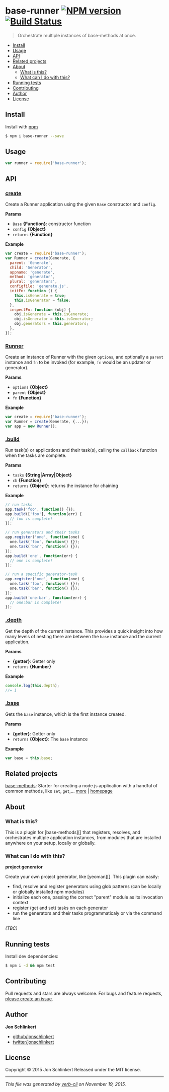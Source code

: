 # base-runner [![NPM version](https://badge.fury.io/js/base-runner.svg)](http://badge.fury.io/js/base-runner)  [![Build Status](https://travis-ci.org/jonschlinkert/base-runner.svg)](https://travis-ci.org/jonschlinkert/base-runner)

> Orchestrate multiple instances of base-methods at once.

- [Install](#install)
- [Usage](#usage)
- [API](#api)
- [Related projects](#related-projects)
- [About](#about)
  * [What is this?](#what-is-this-)
  * [What can I do with this?](#what-can-i-do-with-this-)
- [Running tests](#running-tests)
- [Contributing](#contributing)
- [Author](#author)
- [License](#license)

## Install

Install with [npm](https://www.npmjs.com/)

```sh
$ npm i base-runner --save
```

## Usage

```js
var runner = require('base-runner');
```

## API

### [create](index.js#L37)

Create a Runner application using the given `Base` constructor and `config`.

**Params**

* `Base` **{Function}**: constructor function
* `config` **{Object}**
* `returns` **{Function}**

**Example**

```js
var create = require('base-runner');
var Runner = create(Generate, {
  parent: 'Generate',
  child: 'Generator',
  appname: 'generate',
  method: 'generator',
  plural: 'generators',
  configfile: 'generate.js',
  initFn: function () {
    this.isGenerate = true;
    this.isGenerator = false;
  },
  inspectFn: function (obj) {
    obj.isGenerate = this.isGenerate;
    obj.isGenerator = this.isGenerator;
    obj.generators = this.generators;
  },
});
```

### [Runner](index.js#L69)

Create an instance of Runner with the given `options`, and optionally a `parent` instance and `fn` to be invoked (for example, `fn` would be an updater or generator).

**Params**

* `options` **{Object}**
* `parent` **{Object}**
* `fn` **{Function}**

**Example**

```js
var create = require('base-runner');
var Runner = create(Generate, {...});
var app = new Runner();
```

### [.build](index.js#L199)

Run task(s) or applications and their task(s), calling the `callback` function when the tasks are complete.

**Params**

* `tasks` **{String|Array|Object}**
* `cb` **{Function}**
* `returns` **{Object}**: returns the instance for chaining

**Example**

```js
// run tasks
app.task('foo', function() {});
app.build(['foo'], function(err) {
  // foo is complete!
});

// run generators and their tasks
app.register('one', function(one) {
  one.task('foo', function() {});
  one.task('bar', function() {});
});
app.build('one', function(err) {
  // one is complete!
});

// run a specific generator-task
app.register('one', function(one) {
  one.task('foo', function() {});
  one.task('bar', function() {});
});
app.build('one:bar', function(err) {
  // one:bar is complete!
});
```

### [.depth](index.js#L301)

Get the depth of the current instance. This provides a quick insight into how many levels of nesting there are between the `base` instance and the current application.

**Params**

* **{getter}**: Getter only
* `returns` **{Number}**

**Example**

```js
console.log(this.depth);
//= 1
```

### [.base](index.js#L319)

Gets the `base` instance, which is the first instance created.

**Params**

* **{getter}**: Getter only
* `returns` **{Object}**: The `base` instance

**Example**

```js
var base = this.base;
```

## Related projects

[base-methods](https://www.npmjs.com/package/base-methods): Starter for creating a node.js application with a handful of common methods, like `set`, `get`,… [more](https://www.npmjs.com/package/base-methods) | [homepage](https://github.com/jonschlinkert/base-methods)

## About

### What is this?

This is a plugin for [base-methods][] that registers, resolves, and orchestrates multiple application instances, from modules that are installed anywhere on your setup, locally or globally.

### What can I do with this?

**project generator**

Create your own project generator, like [yeoman][]. This plugin can easily:

* find, resolve and register generators using glob patterns (can be locally or globally installed npm modules)
* initialize each one, passing the correct "parent" module as its invocation context
* register (get and set) tasks on each generator
* run the generators and their tasks programmaticaly or via the command line

_(TBC)_

## Running tests

Install dev dependencies:

```sh
$ npm i -d && npm test
```

## Contributing

Pull requests and stars are always welcome. For bugs and feature requests, [please create an issue](/new).

## Author

**Jon Schlinkert**

+ [github/jonschlinkert](https://github.com/jonschlinkert)
+ [twitter/jonschlinkert](http://twitter.com/jonschlinkert)

## License

Copyright © 2015 Jon Schlinkert
Released under the MIT license.

***

_This file was generated by [verb-cli](https://github.com/assemble/verb-cli) on November 19, 2015._